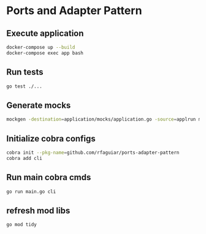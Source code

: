 # Ports and Adapter Pattern  

## Execute application  

```bash
docker-compose up --build
docker-compose exec app bash
```

## Run tests  
```bash
go test ./...
```

## Generate mocks
```bash
mockgen -destination=application/mocks/application.go -source=applrun main.goication/product.go application
```

## Initialize cobra configs  
```bash
cobra init --pkg-name=github.com/rfaguiar/ports-adapter-pattern
cobra add cli
```
## Run main cobra cmds  
```bash
go run main.go cli
```

## refresh mod libs
```bash
go mod tidy
```
